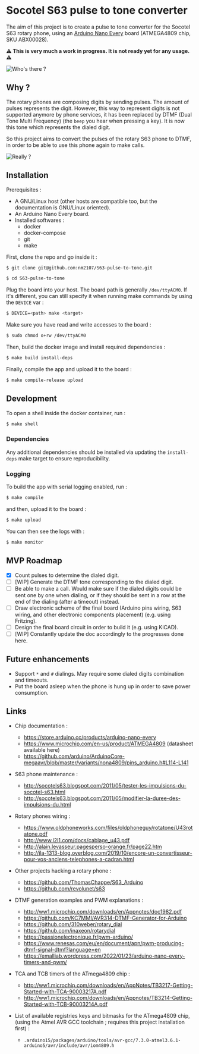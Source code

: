 # Socotel S63 pulse to tone converter

The aim of this project is to create a pulse to tone converter for the Socotel
S63 rotary phone, using an
[Arduino Nano Every](https://docs.arduino.cc/hardware/nano-every) board
(ATMEGA4809 chip, SKU ABX00028).

**:warning: This is very much a work in progress.
It is not ready yet for any usage. :warning:**

![Who's there ?](https://media4.giphy.com/media/XJzlSfuuX1qI8/giphy.gif)

## Why ?

The rotary phones are composing digits by sending pulses. The amount of pulses
represents the digit. However, this way to represent digits is not supported
anymore by phone services, it has been replaced by DTMF
(Dual Tone Multi Frequency) (the `beep` you hear when pressing a key). It is
now this tone which represents the dialed digit.

So this project aims to convert the pulses of the rotary S63 phone to DTMF, in
order to be able to use this phone again to make calls.

![Really ?](https://media2.giphy.com/media/khWKF3Hx7lDDa/giphy.gif)

## Installation

Prerequisites :

- A GNU/Linux host (other hosts are compatible too, but the documentation is
GNU/Linux oriented).
- An Arduino Nano Every board.
- Installed softwares :
    - docker
    - docker-compose
    - git
    - make

First, clone the repo and go inside it :

```bash
$ git clone git@github.com:nm2107/S63-pulse-to-tone.git

$ cd S63-pulse-to-tone
```

Plug the board into your host. The board path is generally `/dev/ttyACM0`.
If it's different, you can still specify it when running make commands by using
the `DEVICE` var :

```bash
$ DEVICE=<path> make <target>
```

Make sure you have read and write accesses to the board :

```bash
$ sudo chmod o+rw /dev/ttyACM0
```

Then, build the docker image and install required dependencies :

```bash
$ make build install-deps
```

Finally, compile the app and upload it to the board :

```bash
$ make compile-release upload
```

## Development

To open a shell inside the docker container, run :

```bash
$ make shell
```

### Dependencies

Any additional dependencies should be installed via updating the `install-deps`
make target to ensure reproducibility.

### Logging

To build the app with serial logging enabled, run :

```bash
$ make compile
```

and then, upload it to the board :

```bash
$ make upload
```

You can then see the logs with :

```bash
$ make monitor
```

## MVP Roadmap

- [x] Count pulses to determine the dialed digit.
- [ ] [WIP] Generate the DTMF tone corresponding to the dialed digit.
- [ ] Be able to make a call. Would make sure if the dialed digits could be sent
one by one when dialing, or if they should be sent in a row at the end of the
dialing (after a timeout) instead.
- [ ] Draw electronic scheme of the final board (Arduino pins wiring,
S63 wiring, and other electronic components placement) (e.g. using Fritzing).
- [ ] Design the final board circuit in order to build it (e.g. using KiCAD).
- [ ] [WIP] Constantly update the doc accordingly to the progresses done here.

## Future enhancements

- Support `*` and `#` dialings. May require some dialed digits combination and
timeouts.
- Put the board asleep when the phone is hung up in order to save power
consumption.

## Links

- Chip documentation :
    - https://store.arduino.cc/products/arduino-nano-every
    - https://www.microchip.com/en-us/product/ATMEGA4809 (datasheet available here)
    - https://github.com/arduino/ArduinoCore-megaavr/blob/master/variants/nona4809/pins_arduino.h#L114-L141

- S63 phone maintenance :
    - http://socotels63.blogspot.com/2011/05/tester-les-impulsions-du-socotel-s63.html
    - http://socotels63.blogspot.com/2011/05/modifier-la-duree-des-impulsions-du.html

- Rotary phones wiring :
    - https://www.oldphoneworks.com/files/oldphoneguy/rotatone/U43rotatone.pdf
    - http://www.l2l1.com/docs/cablage_u43.pdf
    - http://alain.levasseur.pagesperso-orange.fr/page22.htm
    - http://jla-1313-blog.overblog.com/2019/10/encore-un-convertisseur-pour-vos-anciens-telephones-a-cadran.html

- Other projects hacking a rotary phone :
    - https://github.com/ThomasChappe/S63_Arduino
    - https://github.com/revolunet/s63

- DTMF generation examples and PWM explanations :
    - http://ww1.microchip.com/downloads/en/Appnotes/doc1982.pdf
    - https://github.com/KC7MMI/AVR314-DTMF-Generator-for-Arduino
    - https://github.com/310weber/rotary_dial
    - https://github.com/inaxeon/rotarydial
    - https://passionelectronique.fr/pwm-arduino/
    - https://www.renesas.com/eu/en/document/apn/pwm-producing-dtmf-signal-dtmf?language=en
    - https://emalliab.wordpress.com/2022/01/23/arduino-nano-every-timers-and-pwm/

- TCA and TCB timers of the ATmega4809 chip :
    - http://ww1.microchip.com/downloads/en/AppNotes/TB3217-Getting-Started-with-TCA-90003217A.pdf
    - http://ww1.microchip.com/downloads/en/Appnotes/TB3214-Getting-Started-with-TCB-90003214A.pdf

- List of available registries keys and bitmasks for the ATmega4809 chip,
(using the Atmel AVR GCC toolchain ; requires this project installation first) :
    - `.arduino15/packages/arduino/tools/avr-gcc/7.3.0-atmel3.6.1-arduino5/avr/include/avr/iom4809.h`
